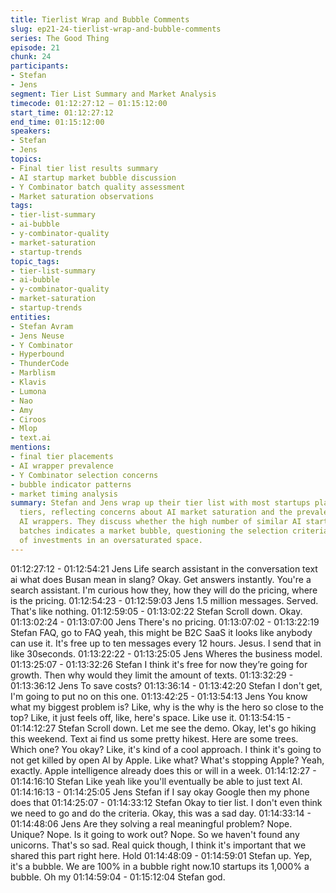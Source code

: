 ```yaml
---
title: Tierlist Wrap and Bubble Comments
slug: ep21-24-tierlist-wrap-and-bubble-comments
series: The Good Thing
episode: 21
chunk: 24
participants:
- Stefan
- Jens
segment: Tier List Summary and Market Analysis
timecode: 01:12:27:12 – 01:15:12:00
start_time: 01:12:27:12
end_time: 01:15:12:00
speakers:
- Stefan
- Jens
topics:
- Final tier list results summary
- AI startup market bubble discussion
- Y Combinator batch quality assessment
- Market saturation observations
tags:
- tier-list-summary
- ai-bubble
- y-combinator-quality
- market-saturation
- startup-trends
topic_tags:
- tier-list-summary
- ai-bubble
- y-combinator-quality
- market-saturation
- startup-trends
entities:
- Stefan Avram
- Jens Neuse
- Y Combinator
- Hyperbound
- ThunderCode
- Marblism
- Klavis
- Lumona
- Nao
- Amy
- Ciroos
- Mlop
- text.ai
mentions:
- final tier placements
- AI wrapper prevalence
- Y Combinator selection concerns
- bubble indicator patterns
- market timing analysis
summary: Stefan and Jens wrap up their tier list with most startups placed in lower
  tiers, reflecting concerns about AI market saturation and the prevalence of simple
  AI wrappers. They discuss whether the high number of similar AI startups in Y Combinator
  batches indicates a market bubble, questioning the selection criteria and timing
  of investments in an oversaturated space.
---
```


01:12:27:12 - 01:12:54:21
Jens
Life search assistant in the conversation text ai what does Busan mean in slang? Okay. Get
answers instantly. You're a search assistant. I'm curious how they, how they will do the pricing,
where is the pricing.
01:12:54:23 - 01:12:59:03
Jens
1.5 million messages. Served. That's like nothing.
01:12:59:05 - 01:13:02:22
Stefan
Scroll down. Okay.
01:13:02:24 - 01:13:07:00
Jens
There's no pricing.
01:13:07:02 - 01:13:22:19
Stefan
FAQ, go to FAQ yeah, this might be B2C SaaS it looks like anybody can use it. It's free up to ten
messages every 12 hours. Jesus. I send that in like 30seconds.
01:13:22:22 - 01:13:25:05
Jens
Wheres the business model.
01:13:25:07 - 01:13:32:26
Stefan
I think it's free for now they’re going for growth. Then why would they limit the amount of texts.
01:13:32:29 - 01:13:36:12
Jens
To save costs?
01:13:36:14 - 01:13:42:20
Stefan
I don't get, I'm going to put no on this one.
01:13:42:25 - 01:13:54:13
Jens
You know what my biggest problem is? Like, why is the why is the hero so close to the top?
Like, it just feels off, like, here's space. Like use it.
01:13:54:15 - 01:14:12:27
Stefan
Scroll down. Let me see the demo. Okay, let's go hiking this weekend. Text ai find us some
pretty hikest. Here are some trees. Which one? You okay? Like, it's kind of a cool approach. I
think it's going to not get killed by open AI by Apple. Like what? What's stopping Apple? Yeah,
exactly. Apple intelligence already does this or will in a week.
01:14:12:27 - 01:14:16:10
Stefan
Like yeah like you'll eventually be able to just text AI.
01:14:16:13 - 01:14:25:05
Jens
Stefan if I say okay Google then my phone does that
01:14:25:07 - 01:14:33:12
Stefan
Okay to tier list. I don't even think we need to go and do the criteria. Okay, this was a sad day.
01:14:33:14 - 01:14:48:06
Jens
Are they solving a real meaningful problem? Nope. Unique? Nope. Is it going to work out?
Nope. So we haven't found any unicorns.
That's so sad. Real quick though, I think it's important that we shared this part right here. Hold
01:14:48:09 - 01:14:59:01
Stefan
up.
Yep, it's a bubble. We are 100% in a bubble right now.10 startups its 1,000% a bubble. Oh my
01:14:59:04 - 01:15:12:04
Stefan
god.